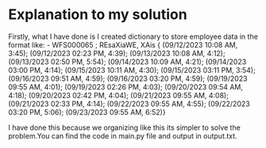 # Explanation to my solution

Firstly, what I have done is I created dictionary to store employee data in the format like: -
WFS000065 ; REsaXiaWE, XAis { (09/12/2023 10:08 AM, 3:45); (09/12/2023 02:23 PM, 4:39); (09/13/2023 10:08 AM, 4:12); (09/13/2023 02:50 PM, 5:54); (09/14/2023 10:09 AM, 4:21); (09/14/2023 03:00 PM, 4:14); (09/15/2023 10:11 AM, 4:30); (09/15/2023 03:11 PM, 3:54); (09/16/2023 09:51 AM, 4:59); (09/16/2023 03:20 PM, 4:59); (09/19/2023 09:55 AM, 4:01); (09/19/2023 02:26 PM, 4:03); (09/20/2023 09:54 AM, 4:18); (09/20/2023 02:42 PM, 4:04); (09/21/2023 09:55 AM, 4:08); (09/21/2023 02:33 PM, 4:14); (09/22/2023 09:55 AM, 4:55); (09/22/2023 03:20 PM, 5:06); (09/23/2023 09:55 AM, 6:52)}

I have done this because we organizing like this its simpler to solve the problem.You can find the code in main.py file and output in output.txt.
